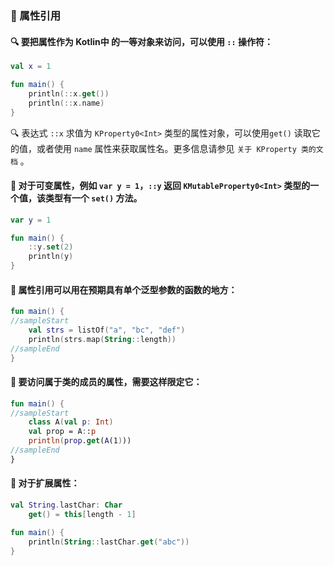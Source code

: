  
### 🌟 属性引用

#### 🔍 要把属性作为 Kotlin中 的一等对象来访问，可以使用 `::` 操作符：

```kotlin
val x = 1

fun main() {
    println(::x.get())
    println(::x.name) 
}
```

🔍 表达式 `::x` 求值为 `KProperty0<Int>` 类型的属性对象，可以使用`get()` 读取它的值，或者使用 `name` 属性来获取属性名。更多信息请参见 `关于 KProperty 类的文档` 。

#### 🌈 对于可变属性，例如 `var y = 1`，`::y` 返回 `KMutableProperty0<Int>` 类型的一个值，该类型有一个 `set()` 方法。

```kotlin
var y = 1

fun main() {
    ::y.set(2)
    println(y)
}
```

#### 🔧 属性引用可以用在预期具有单个泛型参数的函数的地方：

```kotlin
fun main() {
//sampleStart
    val strs = listOf("a", "bc", "def")
    println(strs.map(String::length))
//sampleEnd
}
```

#### 🔑 要访问属于类的成员的属性，需要这样限定它：


```kotlin
fun main() {
//sampleStart
    class A(val p: Int)
    val prop = A::p
    println(prop.get(A(1)))
//sampleEnd
}
```

#### 🌟 对于扩展属性：

```kotlin
val String.lastChar: Char
    get() = this[length - 1]

fun main() {
    println(String::lastChar.get("abc"))
}
```